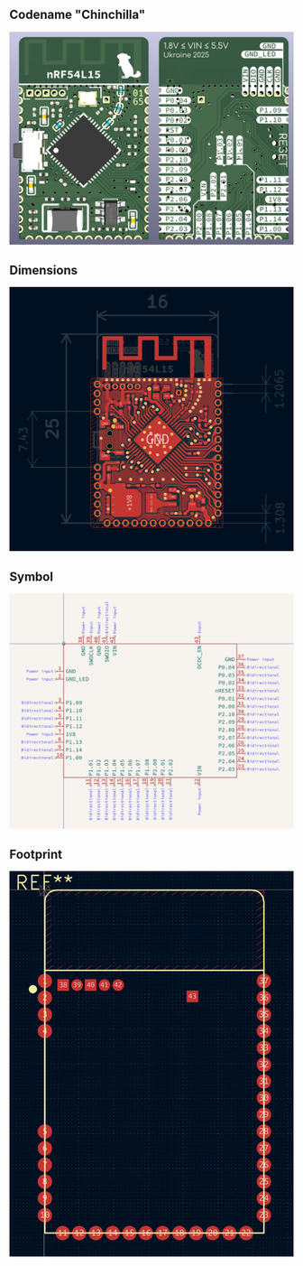 ## Codename "Chinchilla"

![3D view](./images/3d.png)

## Dimensions

![Dimensions](./images/dimensions.png)

## Symbol

![Symbol](./images/symbol.png)

## Footprint

![Footprint](./images/footprint.png)
